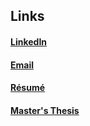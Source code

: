 ## Links

#### [LinkedIn](https://www.linkedin.com/in/carson-m-brown/)
#### [Email](mailto:carson.mattox@gmail.com)
#### [Résumé](https://drive.google.com/file/d/10TAHnDrL2GU9Td1HtAVgZhIFvhIrZqoB/view?usp=sharing)
#### [Master's Thesis](https://raw.githubusercontent.com/CarsonMBrown/glyphs/main/AutomatedOpticalDetectionAndRecognitionOfGreekLettersOnDegradedPapyri.pdf)


<!--
**CarsonMBrown/CarsonMBrown** is a ✨ _special_ ✨ repository because its `README.md` (this file) appears on your GitHub profile.

Here are some ideas to get you started:

- 🔭 I’m currently working on ...
- 🌱 I’m currently learning ...
- 👯 I’m looking to collaborate on ...
- 🤔 I’m looking for help with ...
- 💬 Ask me about ...
- 📫 How to reach me: ...
- 😄 Pronouns: ...
- ⚡ Fun fact: ...
-->
